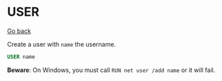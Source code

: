 # USER

[Go back](../../../../_kmp/_archives/tools/docker#most-used-instructions)

Create a user with `name` the username.

```dockerfile
USER name
```

**Beware**: On Windows, you must call `RUN net user /add name` or it will fail.